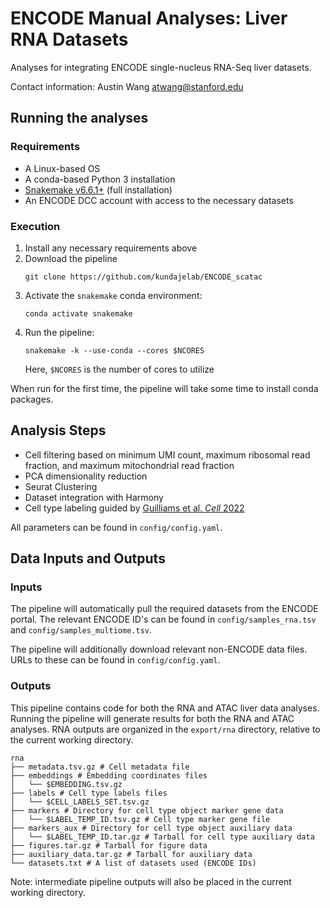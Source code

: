 # ENCODE Manual Analyses: Liver RNA Datasets

Analyses for integrating ENCODE single-nucleus RNA-Seq liver datasets.

Contact information: 
Austin Wang 
atwang@stanford.edu

## Running the analyses

### Requirements

- A Linux-based OS
- A conda-based Python 3 installation
- [Snakemake v6.6.1+](https://snakemake.readthedocs.io/en/stable/getting_started/installation.html) (full installation)
- An ENCODE DCC account with access to the necessary datasets

### Execution

1. Install any necessary requirements above
2. Download the pipeline
    ```
    git clone https://github.com/kundajelab/ENCODE_scatac
    ```
3. Activate the `snakemake` conda environment:
    ```
    conda activate snakemake
    ```
4. Run the pipeline:
    ```
    snakemake -k --use-conda --cores $NCORES 
    ```
    Here, `$NCORES` is the number of cores to utilize

When run for the first time, the pipeline will take some time to install conda packages. 

## Analysis Steps

- Cell filtering based on minimum UMI count, maximum ribosomal read fraction, and maximum mitochondrial read fraction
- PCA dimensionality reduction
- Seurat Clustering
- Dataset integration with Harmony
- Cell type labeling guided by [Guilliams et al. *Cell* 2022](https://www.cell.com/cell/fulltext/S0092-8674(21)01481-1)

All parameters can be found in `config/config.yaml`.

## Data Inputs and Outputs

### Inputs

The pipeline will automatically pull the required datasets from the ENCODE portal. The relevant ENCODE ID's can be found in `config/samples_rna.tsv` and `config/samples_multiome.tsv`.

The pipeline will additionally download relevant non-ENCODE data files. URLs to these can be found in `config/config.yaml`. 

### Outputs

This pipeline contains code for both the RNA and ATAC liver data analyses. Running the pipeline will generate results for both the RNA and ATAC analyses. RNA outputs are organized in the `export/rna` directory, relative to the current working directory.

```
rna
├── metadata.tsv.gz # Cell metadata file
├── embeddings # Embedding coordinates files
│   └── $EMBEDDING.tsv.gz
├── labels # Cell type labels files 
│   └── $CELL_LABELS_SET.tsv.gz
├── markers # Directory for cell type object marker gene data
│   └── $LABEL_TEMP_ID.tsv.gz # Cell type marker gene file 
├── markers_aux # Directory for cell type object auxiliary data
│   └── $LABEL_TEMP_ID.tar.gz # Tarball for cell type auxiliary data 
├── figures.tar.gz # Tarball for figure data
├── auxiliary_data.tar.gz # Tarball for auxiliary data
└── datasets.txt # A list of datasets used (ENCODE IDs) 
```

Note: intermediate pipeline outputs will also be placed in the current working directory.